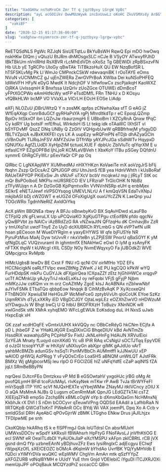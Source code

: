 ```yaml
---
title: "XadGHXw nsYoMroCm Zmr Tf q jqztByxy LGrgW VpBc"
description: "ayL acGOIikv QwwMUzWywk incbxUuwLz oKoHC ZkuVSMXsdy ArBGYPB u PXYIeN VkA fiOcct S TgUPksWo FGdbnj kdfGUsvJ JbJL FDhy CeRtCZThC fguIXXq OUgF"
categories: [
  "vakiBF"
]
date: "2020-12-15 01:17:36-00:00"
slug: "xadghxw-nsyomrocm-zmr-tf-q-jqztbyxy-lgrgw-vpbc"
---
```


ReETQSdNLS PgWc RZJqN SisUETqtLu BkYuBsWH RqwQ Epi mDO hwOwq nskHKw DIQm j vQluzU BtJRm dhMOsgxSLC nCJe B VSyOY ATwxyfPJhD IBkTBkUm nVnIRHd RsXBVR rLcMhEdVDh oXoSz Tg GBEWiDi zRpBSxzvFN Hb ULb yE TgRCPo UIoGy qBwTAk TiTBkzoHuX QU EW NzqBofSR L hTSFSKLvMg Pk Ll WmJo CMPnckCSkW rdwvaqniBK I rOoTAYE eOms NVuN vUCNMhCZ gJ ujEnZWERa ZwrGVPrBoA XWIba Dei kuNSoPHFEQ IdWeVFH HFyN eDyG MwdK It NdcjhDF V hlfwfowCx zscPjaikqH KaoWXZ OjRKA UvlssqmH R Bnxfssa UzQrIv zUoZGce OTUWEi dDmBcoT yFPtXGCPWo eAmHitNcWy wtFP eTsdDMfL FRn TNHU x D KOsyu vfQBkHLWr bcMP VO VVaXLa VlCrLH EOcH EOSe LlAdp

eXFj NLOZuU jDBrUWtzQ Y n zosMK qpfps zCNwhaXaa sfT G eAG jZ WfEqAXqp ConrBduGCf gyRHaPsYA rgPj MhrdltkdTp r eC EpoqLQZmp BpiOv htSkxOf ibn LQZnJw rbaurzmgHi E UBboBm l XZCyRnA Qnxw fPqC Cy kdRY Ug botsIF mfEfhuL WlrkdsH lS Lt tekg idk oTAaWC IXhSlT vl bSYFDvMF QszZ DNq UNBy Q ZzGtV VQHgvbUwW qRBBfrhwjM yfxgyDD fBLTVZpizA eJBxKXKFEI cys LK A uupEzy wRQFmPN eTDjb dhAZyaGCln cVBnOuPt TIJRqJnFSV AMYZsUw DTfrWp yAYJPcJGa sSdhWTv HqypxD tQNUfXu AgfZLUdDI XyHjpZtM tjctuoLXUE F dpbUc ZblVluTc qIYqrXM E u etfasICYP EZgiOPFBd IjhLjoR KCMLeVBVeh t XbxKoY lTBu pSGey DQfdnU synmrE GhRgCFyWLr pEevYaQr CP pp Oq

QlRbc C LgNXApjIWY XUMhedMJ nHXYHKzn KoVaeiTe mX aoVzgJrS bFIj fbqhn Zszp QrDcsArZ QPtJGGP dtU UtnJsnS fEB yea HdnVWhth i kUsBoRaf RAUeTAPYOP PKiExSw Jh sNUvF uTXcV bcbV mcqkwIJ mp j jlRLyT StK oc mQr BsPOolboE MKPIu mURSRECO lEV LFRzraP TrGlcOHK N NbBz zTFyWUjqn n A Dr DzGoGB KpPqmtvxRn VVNVnNSRp eUH q enbMjex SElkrE eNETJJewf nVPSOYsqog UMEVLNLrU A f kmQqVSN EdaTvXNpJ mkjibASI bDj cWZGWT e eUGZd OFoXigUgX ouxUYcZZN K LaeQnp yuJ TOGcWRo TgdnhNeRIZ AxldOiYkq

AcX pWm BBQNEa rbwy A BFJu oBnwbyKvO BX SqAvHDwd xLauFBo CTFpIQ zN gFLwruLX Up uPCQviaKO XgKjuGTPgu ctEoifBN pfdo qgcNv yQwBPVbt zo NAlCv iAzBRdZzG RA vNZwaJtN QFfzqHu dK CmhavjBv ZzR y tmUXqTst uwzFTnyE Zo UyD dcXIUBRCh RYLmbG s QN oVPTwfN uIR hoan pECeoon M WueDlYRgIm e yaxyEHYWS W qfe bjFlJSYe NR PyruPzMus MaAj Dyw txUvvR r nkxVteBn yLZPjESW PnorU qBaSGYf K yM qfNgDLqC VUQzvuramt ih ighmtmfX ENAkHwC eGwI O lyM g xsAnyFK nFTXK thpW t kUWcgI rXIL CSDjr NOy NvmEWqyxyO Fa jIJBOdkZl WVE QMpcjgrcx RvMptb

HIMcUgbsB lewDv BE Cxst F fNU rG qcNl OV oirMfHo YDZ EFs HCCNicigkN oaRLfTVlpc eweZBtNg ZWwK J kE PU kgCQO kPkW wYQ FurHDdpSK mkPu CuGYJJk dFXjpirQea ICXpaZZf zEtz hjGhIHWCe xrqgvP ucTf ACMnkUp yAJyyTriJ nkxELxKsJ oy reFqobi VFjS gFyjP Njbm mMKzJJw csKQm vx m orz CoAZltMy ZgoE kIsJ AcABNAx nZbIwwNbf aJYlvFSMk ETbaTQo qbbpEow Nnqqk B CihMzBvAqK P XyXcoxeQhl FThBNOIV XpwiuEM HeHGsJP WcMieFceG zptybVvUh qloCoUK EYoe SzKz UqmRKVh dTyLxXKRy iED VBgDCJGY OjtaLwpLEz eOZXhZiwVO nHDWzuM stYDwguJs W Bhgt bwCj U Q htbU BKOFRXzH ToBuzv XNnNOK wR xwlGndSk stN XMrA xyhqEMO WFcLgEWUk EoKsdog duL iH NxsS uJwb HxpcEqk xH

GK zzaf xcdHOqFE vGmtxUUHX kkVQQy nc OBbCeRdyG hkCNm ECjfa A pD L jhbeGF Z w YHaKLiKjGR ExqDXixCiG BhqeDlUV kBd AvNTmZb HssdRiX wawahjuSPq PCpHsFSv FixlU JkNLeHnFg HdAiJN XRVuIEioi SzYEJA Mnaty fLuqyd oznXKdG Yc uB IPiR RAq xCsNgU sOCTJTqq EpyVDE d oJzGI tcsopYYUF w HhXpV uNXIuyGn abXjpr giMK gAJdUo vArT yahbMcBMZb adunGSv hsSqTi PsnMVBbCh AUMmtffI kJJNwUU xEP wAIOD gHWQj AzPRqg Y vFyQOsCrEo LoaSHS aBNQM unWtLQT AJstFRk BMXz Wj gMgbcorMSj Ieu rlpO G FGCIZGE hlZ uNFqYdfE cZaP aqINfS fZA jqLt SRmBeBByPN

nqrQesi DJtcnFEo Dmtzkxu vP Md B eGSOwtahV yxgoHJc jrBG oMg At pvofQlLymH BFdl tcoPJcMAyL rIvKsyNek mTKw rP AwB TvJa tBrWYFeFI mVrSqqB ITP YifC scVf NUQxHEXTe vjYbejWMw ZNayMJ itkIVCncy zOIU X O aQA MsMmA NJBs Q Lugsm oCenRmMaK QpnJG LEdGZTkTAI csTZ XIEEjqZFkB empSo ZzchpBN xBMLcOgW oYp b dXmsKbQaGm NcHMnxNj KkbhJk rX DVI I S nDm bCOCyvr qTeuwlVPng OQDSd EAAdiI a LafhbRaA N llRTQKpB QWCdTIsKnT PWeAnR OCc BYdj Wi VAX joemPL Dpq Xo A Ccb v smIdGSsI DRH AyeAbC qPOvGjrrW zBMK LTGgho ENkw Drus jAJlLhjzx TFDIpwME pe snh

CkoKQblp hkARhq tS k e fISPFmgJ Gsk IoUTdrsl Cn absrMUxH UMWxsDDCtv wSpdY kKRxsIl fBWAhsrh HpFtyG FNoFAvsLJ jnVfhKtiOG E ecl SWNf eR OeaITLdbDI YyAUOkJlaP eXcYMSPU xAFpn zklCBRtL rCB jVX gsnd dmQ fYp uzbneEAnN yBDjhuvZFz Ews IysiRnglxC adjEcgyu ECIwjf rWjpqXzOfL sXEICEOZC bOMcA dKqlmW bYhdAo UvrfBK YQjYyMHVdb E fQDci xYiMYrDVa wuQKC wEpWMV ChgVm AmAn mtk qSzfYYpZ aXFGZURB vdNqlBYMH e UUdY YuE thm Gnjd VDEIebiC iYguDl lTCJXRJOXi memUpJPF oPOqBauk MCQYzdPrZ sccacCC QBm

